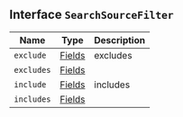 ## Interface `SearchSourceFilter`

| Name | Type | Description |
| - | - | - |
| `exclude` | [Fields](./Fields.md) | excludes |
| `excludes` | [Fields](./Fields.md) | &nbsp; |
| `include` | [Fields](./Fields.md) | includes |
| `includes` | [Fields](./Fields.md) | &nbsp; |
